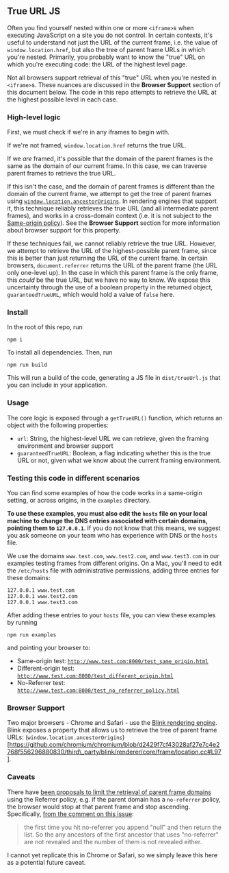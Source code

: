 ## True URL JS

Often you find yourself nested within one or more `<iframe>`s when executing JavaScript on a site you do not control. In certain contexts, it's useful to understand not just the URL of the current frame, i.e. the value of `window.location.href`, but also the tree of parent frame URLs in which you're nested. Primarily, you probably want to know the "true" URL on which you're executing code: the URL of the highest level page.

Not all browsers support retrieval of this "true" URL when you're nested in `<iframe>`s. These nuances are discussed in the **Browser Support** section of this document below. The code in this repo attempts to retrieve the URL at the highest possible level in each case.

### High-level logic

First, we must check if we're in any iframes to begin with.

If we're not framed, `window.location.href` returns the true URL.

If we _are_ framed, it's possible that the domain of the parent frames is the same as the domain of our current frame. In this case, we can traverse parent frames to retrieve the true URL.

If this isn't the case, and the domain of parent frames is different than the domain of the current frame, we attempt to get the tree of parent frames using [`window.location.ancestorOrigins`](https://github.com/chromium/chromium/blob/d2429f7cf43028af27e7c4e2768f556296880830/third_party/blink/renderer/core/frame/location.cc#L97). In rendering engines that support it, this technique reliably retrieves the true URL (and all intermediate parent frames), and works in a cross-domain context (i.e. it is not subject to the [Same-origin policy](https://en.wikipedia.org/wiki/Same-origin_policy)). See the **Browser Support** section for more information about browser support for this property.

If these techniques fail, we cannot reliably retrieve the true URL. However, we attempt to retrieve the URL of the highest-possible parent frame, since this is better than just returning the URL of the current frame. In certain browsers, `document.referrer` returns the URL of the parent frame (the URL only one-level up). In the case in which this parent frame is the only frame, this _could_ be the true URL, but we have no way to know. We expose this uncertainty through the use of a boolean property in the returned object, `guaranteedTrueURL`, which would hold a value of `false` here.

### Install

In the root of this repo, run 

    npm i

To install all dependencies. Then, run

    npm run build

This will run a build of the code, generating a JS file in `dist/trueUrl.js` that you can include in your application.

### Usage

The core logic is exposed through a `getTrueURL()` function, which returns an object with the following properties:

* `url`: String, the highest-level URL we can retrieve, given the framing environment and browser support
* `guaranteedTrueURL`: Boolean, a flag indicating whether this is the true URL or not, given what we know about the current framing environment.

### Testing this code in different scenarios

You can find some examples of how the code works in a same-origin setting, or across origins, in the `examples` directory. 

**To use these examples, you must also edit the `hosts` file on your local machine to change the DNS entries associated with certain domains, pointing them to `127.0.0.1`**. If you do not know that this means, we suggest you ask someone on your team who has experience with DNS or the `hosts` file. 

We use the domains `www.test.com`, `www.test2.com`, and `www.test3.com` in our examples testing frames from different origins. On a Mac, you'll need to edit the `/etc/hosts` file with administrative permissions, adding three entries for these domains:

    127.0.0.1 www.test.com
    127.0.0.1 www.test2.com
    127.0.0.1 www.test3.com

After adding these entries to your `hosts` file, you can view these examples by running

    npm run examples

and pointing your browser to:

* Same-origin test: [`http://www.test.com:8000/test_same_origin.html`](http://www.test.com:8000/test_same_origin.html)
* Different-origin test: [`http://www.test.com:8000/test_different_origin.html`](http://www.test.com:8000/test_different_origin.html)
* No-Referrer test: [`http://www.test.com:8000/test_no_referrer_policy.html`](http://www.test.com:8000/test_no_referrer_policy.html)

### Browser Support

Two major browsers - Chrome and Safari - use the [Blink rendering engine](https://www.chromium.org/blink). Blink exposes a property that allows us to retrieve the tree of parent frame URLs: (`window.location.ancestorOrigins`)[https://github.com/chromium/chromium/blob/d2429f7cf43028af27e7c4e2768f556296880830/third\_party/blink/renderer/core/frame/location.cc#L97].

### Caveats

There have [been proposals to limit the retrieval of parent frame domains](https://github.com/whatwg/html/issues/1918) using the Referrer policy, e.g. if the parent domain has a `no-referrer` policy, the browser would stop at that parent frame and stop ascending. Specifically, [from the comment on this issue](https://github.com/whatwg/html/issues/1918#issuecomment-290303030):

> the first time you hit no-referrer you append "null" and then return the list. So the any ancestors of the first ancestor that uses "no-referrer" are not revealed and the number of them is not revealed either.

I cannot yet replicate this in Chrome or Safari, so we simply leave this here as a potential future caveat.
